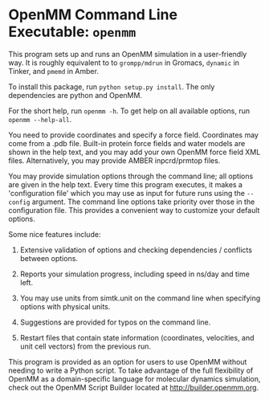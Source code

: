 OpenMM Command Line Executable: `openmm` 
==============================

This program sets up and runs an OpenMM simulation in a user-friendly
way.  It is roughly equivalent to to `grompp/mdrun` in Gromacs,
`dynamic` in Tinker, and `pmemd` in Amber.

To install this package, run `python setup.py install`. The only dependencies
are python and OpenMM.

For the short help, run `openmm -h`. To get help on all available options,
run `openmm --help-all`.

You need to provide coordinates and specify a force field.
Coordinates may come from a .pdb file.  Built-in protein force fields
and water models are shown in the help text, and you may add your own
OpenMM force field XML files.  Alternatively, you may provide AMBER
inpcrd/prmtop files.

You may provide simulation options through the command line; all
options are given in the help text.  Every time this program executes,
it makes a 'configuration file' which you may use as input for future
runs using the `--config` argument.  The command line options take
priority over those in the configuration file.  This provides a
convenient way to customize your default options.

Some nice features include:

1) Extensive validation of options and checking dependencies /
conflicts between options.

2) Reports your simulation progress, including speed in ns/day and
time left.

3) You may use units from simtk.unit on the command line when
specifying options with physical units.  

4) Suggestions are provided for typos on the command line.

5) Restart files that contain state information (coordinates,
velocities, and unit cell vectors) from the previous run.

This program is provided as an option for users to use OpenMM without
needing to write a Python script.  To take advantage of the full
flexibility of OpenMM as a domain-specific language for molecular
dynamics simulation, check out the OpenMM Script Builder located at
http://builder.openmm.org.
